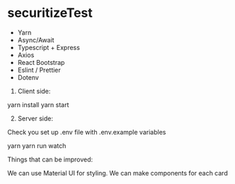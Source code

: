 # securitizeTest

 - Yarn
 - Async/Await
 - Typescript + Express
 - Axios
 - React Bootstrap
 - Eslint / Prettier
 - Dotenv

1. Client side: 

  yarn install
  yarn start
  
2. Server side:

  Check you set up .env file with .env.example variables
  
  yarn
  yarn run watch
  
  
Things that can be improved:

We can use Material UI for styling.
We can make components for each card


  
